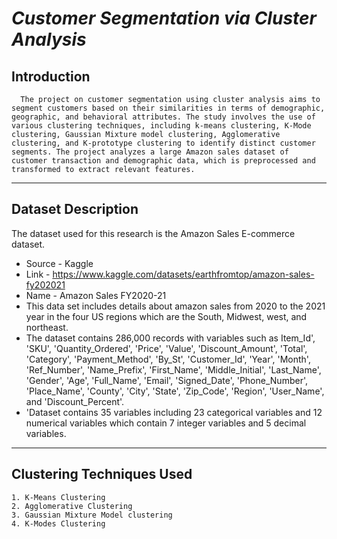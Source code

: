 # *Customer Segmentation via Cluster Analysis*

## Introduction
      The project on customer segmentation using cluster analysis aims to segment customers based on their similarities in terms of demographic, geographic, and behavioral attributes. The study involves the use of various clustering techniques, including k-means clustering, K-Mode clustering, Gaussian Mixture model clustering, Agglomerative clustering, and K-prototype clustering to identify distinct customer segments. The project analyzes a large Amazon sales dataset of customer transaction and demographic data, which is preprocessed and transformed to extract relevant features. 
---
## Dataset Description 
The dataset used for this research is the Amazon Sales E-commerce dataset.
- Source - Kaggle
- Link - https://www.kaggle.com/datasets/earthfromtop/amazon-sales-fy202021
- Name - Amazon Sales FY2020-21
- This data set includes details about amazon sales from 2020 to the 2021 year in the four US regions which are the South, Midwest, west, and northeast.
- The dataset contains 286,000 records with variables such as Item_Id', 'SKU', 'Quantity_Ordered', 'Price', 'Value', 'Discount_Amount', 'Total', 'Category', 'Payment_Method', 'By_St', 'Customer_Id', 'Year', 'Month', 'Ref_Number', 'Name_Prefix', 'First_Name', 'Middle_Initial', 'Last_Name', 'Gender', 'Age', 'Full_Name', 'Email', 'Signed_Date', 'Phone_Number', 'Place_Name', 'County', 'City', 'State', 'Zip_Code', 'Region', 'User_Name', and 'Discount_Percent'.
- 'Dataset contains 35 variables including 23 categorical variables and 12 numerical variables which contain 7 integer variables and 5 decimal variables.
---
## Clustering Techniques Used
    1. K-Means Clustering
    2. Agglomerative Clustering
    3. Gaussian Mixture Model clustering
    4. K-Modes Clustering